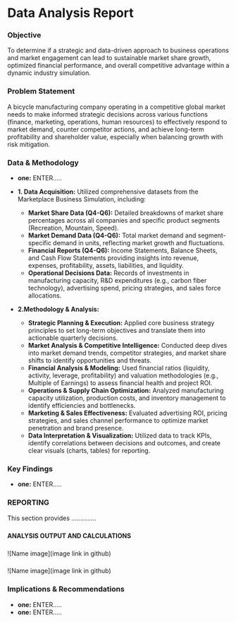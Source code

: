 <h1>Data Analysis Report</h1>

<h3>Objective</h3>
To determine if a strategic and data-driven approach to business operations and market engagement can lead to sustainable market share growth, optimized financial performance, and overall competitive advantage within a dynamic industry simulation.

<h3>Problem Statement</h3>
A bicycle manufacturing company operating in a competitive global market needs to make informed strategic decisions across various functions (finance, marketing, operations, human resources) to effectively respond to market demand, counter competitor actions, and achieve long-term profitability and shareholder value, especially when balancing growth with risk mitigation.


<h3>Data & Methodology</h3>

  - <b>one:</b> ENTER.....
  - <b>1. Data Acquisition:</b> Utilized comprehensive datasets from the Marketplace Business Simulation, including:

    - <b>Market Share Data (Q4-Q6):</b> Detailed breakdowns of market share percentages across all companies and specific product segments (Recreation, Mountain, Speed).
    - <b>Market Demand Data (Q4-Q6):</b> Total market demand and segment-specific demand in units, reflecting market growth and fluctuations.
    - <b>Financial Reports (Q4-Q6):</b> Income Statements, Balance Sheets, and Cash Flow Statements providing insights into revenue, expenses, profitability, assets, liabilities, and liquidity.
    - <b>Operational Decisions Data:</b> Records of investments in manufacturing capacity, R&D expenditures (e.g., carbon fiber technology), advertising spend, pricing strategies, and sales force allocations.
- <b>2.Methodology & Analysis:</b>
  - <b>Strategic Planning & Execution:</b> Applied core business strategy principles to set long-term objectives and translate them into actionable quarterly decisions.
  - <b>Market Analysis & Competitive Intelligence:</b> Conducted deep dives into market demand trends, competitor strategies, and market share shifts to identify opportunities and threats.
  - <b>Financial Analysis & Modeling:</b> Used financial ratios (liquidity, activity, leverage, profitability) and valuation methodologies (e.g., Multiple of Earnings) to assess financial health and project ROI.
  - <b>Operations & Supply Chain Optimization:</b> Analyzed manufacturing capacity utilization, production costs, and inventory management to identify efficiencies and bottlenecks.
  - <b>Marketing & Sales Effectiveness:</b> Evaluated advertising ROI, pricing strategies, and sales channel performance to optimize market penetration and brand presence.
  - <b>Data Interpretation & Visualization:</b> Utilized data to track KPIs, identify correlations between decisions and outcomes, and create clear visuals (charts, tables) for reporting.
  
<h3>Key Findings</h3>

 - <b>one:</b> ENTER.....


<h3>REPORTING</h3>
This section provides ..............

<h3></h3>
<b>ANALYSIS OUTPUT AND CALCULATIONS</b>
<h3></h3>


![Name image](image link in github)

<h3></h3>

![Name image](image link in github)


<h3>Implications & Recommendations</h3>

 - <b>one:</b> ENTER.....
 - <b>one:</b> ENTER.....
  


